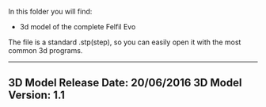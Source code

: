 In this folder you will find:
- 3d model of the complete Felfil Evo

The file is a standard .stp(step), so you can easily open it with the most common 3d programs.

---
3D Model Release Date: 20/06/2016
3D Model Version: 1.1
---
